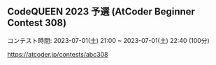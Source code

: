 ## CodeQUEEN 2023 予選 (AtCoder Beginner Contest 308)
コンテスト時間: 2023-07-01(土) 21:00 ~ 2023-07-01(土) 22:40 (100分)

https://atcoder.jp/contests/abc308
